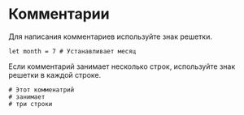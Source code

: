 # Комментарии

Для написания комментариев используйте знак решетки.

``` ride
let month = 7 # Устанавливает месяц
```

Если комментарий занимает несколько строк, используйте знак решетки в каждой строке.

``` ride
# Этот комменатрий
# занимает
# три строки
```

